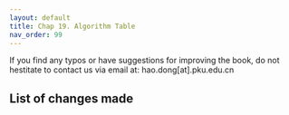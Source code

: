 ```yaml
---
layout: default
title: Chap 19. Algorithm Table
nav_order: 99
---
```


If you find any typos or have suggestions for improving the book, do not hestitate to contact us via email at: hao.dong[at].pku.edu.cn

## List of changes made


